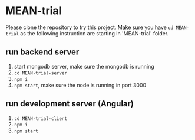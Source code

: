 # MEAN-trial

Please clone the repository to try this project.
Make sure you have `cd MEAN-trial` as the following instruction are starting in 'MEAN-trial' folder.

## run backend server

1. start mongodb server, make sure the mongodb is running
2. `cd MEAN-trial-server`
3. `npm i` 
4. `npm start`, make sure the node is running in port 3000

## run development server (Angular)
1. `cd MEAN-trial-client`
2. `npm i`
3. `npm start`

